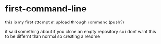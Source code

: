 # first-command-line
this is my first attempt at upload through command (push?)


it said something about if you clone an empty repository so i dont want this to be differnt than normal so creating a readme

